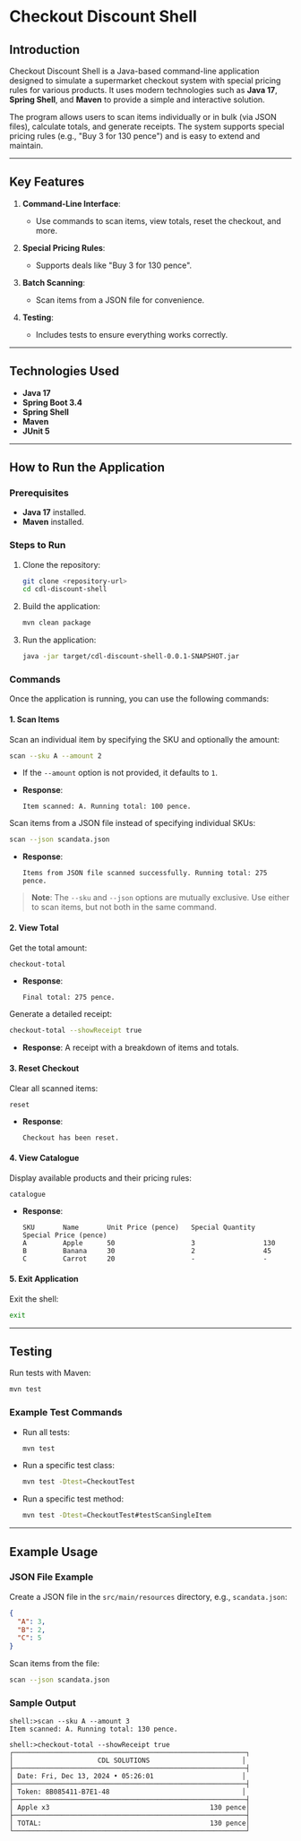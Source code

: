 # Checkout Discount Shell

## Introduction
Checkout Discount Shell is a Java-based command-line application designed to simulate a supermarket checkout system with special pricing rules for various products. It uses modern technologies such as **Java 17**, **Spring Shell**, and **Maven** to provide a simple and interactive solution.

The program allows users to scan items individually or in bulk (via JSON files), calculate totals, and generate receipts. The system supports special pricing rules (e.g., "Buy 3 for 130 pence") and is easy to extend and maintain.

---


## Key Features
1. **Command-Line Interface**:
    - Use commands to scan items, view totals, reset the checkout, and more.

2. **Special Pricing Rules**:
    - Supports deals like "Buy 3 for 130 pence".

3. **Batch Scanning**:
    - Scan items from a JSON file for convenience.

4. **Testing**:
    - Includes tests to ensure everything works correctly.

---

## Technologies Used
- **Java 17**
- **Spring Boot 3.4**
- **Spring Shell**
- **Maven**
- **JUnit 5**

---

## How to Run the Application
### Prerequisites
- **Java 17** installed.
- **Maven** installed.

### Steps to Run
1. Clone the repository:
   ```bash
   git clone <repository-url>
   cd cdl-discount-shell
   ```

2. Build the application:
   ```bash
   mvn clean package
   ```

3. Run the application:
   ```bash
   java -jar target/cdl-discount-shell-0.0.1-SNAPSHOT.jar
   ```

### Commands
Once the application is running, you can use the following commands:

#### 1. Scan Items
Scan an individual item by specifying the SKU and optionally the amount:
```bash
scan --sku A --amount 2
```
- If the `--amount` option is not provided, it defaults to `1`.

- **Response**:
  ```plaintext
  Item scanned: A. Running total: 100 pence.
  ```

Scan items from a JSON file instead of specifying individual SKUs:
```bash
scan --json scandata.json
```
- **Response**:
  ```plaintext
  Items from JSON file scanned successfully. Running total: 275 pence.
  ```

> **Note**: The `--sku` and `--json` options are mutually exclusive. Use either to scan items, but not both in the same command.

#### 2. View Total
Get the total amount:
```bash
checkout-total
```
- **Response**:
  ```plaintext
  Final total: 275 pence.
  ```

Generate a detailed receipt:
```bash
checkout-total --showReceipt true
```
- **Response**:
  A receipt with a breakdown of items and totals.

#### 3. Reset Checkout
Clear all scanned items:
```bash
reset
```
- **Response**:
  ```plaintext
  Checkout has been reset.
  ```

#### 4. View Catalogue
Display available products and their pricing rules:
```bash
catalogue
```
- **Response**:
  ```plaintext
  SKU       Name       Unit Price (pence)   Special Quantity   Special Price (pence)
  A         Apple      50                   3                 130
  B         Banana     30                   2                 45
  C         Carrot     20                   -                 -
  ```

#### 5. Exit Application
Exit the shell:
```bash
exit
```

---

## Testing
Run tests with Maven:
```bash
mvn test
```
### Example Test Commands
- Run all tests:
  ```bash
  mvn test
  ```
- Run a specific test class:
  ```bash
  mvn test -Dtest=CheckoutTest
  ```
- Run a specific test method:
  ```bash
  mvn test -Dtest=CheckoutTest#testScanSingleItem
  ```

---

## Example Usage
### JSON File Example
Create a JSON file in the `src/main/resources` directory, e.g., `scandata.json`:
```json
{
  "A": 3,
  "B": 2,
  "C": 5
}
```
Scan items from the file:
```bash
scan --json scandata.json
```

### Sample Output
```plaintext
shell:>scan --sku A --amount 3
Item scanned: A. Running total: 130 pence.

shell:>checkout-total --showReceipt true
┌──────────────────────────────────────────────────────────┐
│                     CDL SOLUTIONS                       │
├──────────────────────────────────────────────────────────┤
│ Date: Fri, Dec 13, 2024 • 05:26:01                      │
├──────────────────────────────────────────────────────────┤
│ Token: 8B085411-B7E1-48                                 │
├──────────────────────────────────────────────────────────┤
│ Apple x3                                        130 pence│
├──────────────────────────────────────────────────────────┤
│ TOTAL:                                          130 pence│
└──────────────────────────────────────────────────────────┘
```

